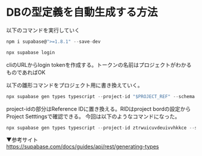 # DBの型定義を自動生成する方法
以下のコマンドを実行していく
```ts
npm i supabase@">=1.8.1" --save-dev
```
```ts
npx supabase login
```
cliのURLからlogin tokenを作成する。トークンの名前はプロジェクトがわかるものであればOK

以下の雛形コマンドをプロジェクト用に書き換えていく。
```ts
npx supabase gen types typescript --project-id "$PROJECT_REF" --schema public > types/supabase.ts
```
project-idの部分はReference IDに置き換える。RIDはproject bordの設定からProject Setttingsで確認できる。
今回は以下のようなコマンドになった。
```ts
npx supabase gen types typescript --project-id ztrwuicuvdeuivvhkkce --schema public > types/supabase_db.ts
```
▼参考サイト  
https://supabase.com/docs/guides/api/rest/generating-types